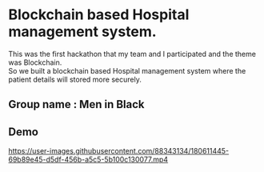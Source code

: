 # Blockchain based Hospital management system.
This was the first hackathon that my team and I participated and the theme was Blockchain.<br>
So we built a blockchain based Hospital management system where the patient details will stored more securely.

## Group name : Men in Black

## Demo
https://user-images.githubusercontent.com/88343134/180611445-69b89e45-d5df-456b-a5c5-5b100c130077.mp4

